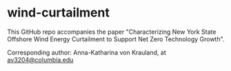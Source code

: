 # wind-curtailment
This GitHub repo accompanies the paper "Characterizing New York State Offshore Wind Energy Curtailment to Support Net Zero Technology Growth". 

Corresponding author: Anna-Katharina von Krauland, at av3204@columbia.edu
